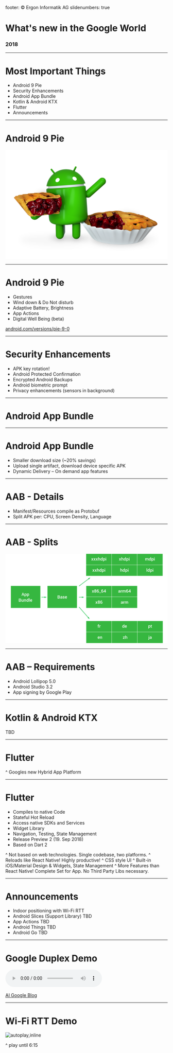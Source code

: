 footer: © Ergon Informatik AG
slidenumbers: true

# What's new in the Google World 

### 2018

---

# Most Important Things
* Android 9 Pie
* Security Enhancements
* Android App Bundle
* Kotlin & Android KTX
* Flutter
* Announcements

---

# Android 9 Pie
![](android-9-pie.png)

---

# Android 9 Pie
* Gestures
* Wind down & Do Not disturb
* Adaptive Battery, Brightness
* App Actions
* Digital Well Being (beta)

[android.com/versions/pie-9-0](https://www.android.com/versions/pie-9-0/)

---

# Security Enhancements

* APK key rotation!
* Android Protected Confirmation
* Encrypted Android Backups
* Android biometric prompt
* Privacy enhancements (sensors in background)

---

# Android App Bundle

---

# Android App Bundle
* Smaller download size (~20% savings)
* Upload single artifact, download device specific APK
* Dynamic Delivery – On demand app features

---

# AAB - Details
* Manifest/Resources compile as Protobuf
* Split APK per: CPU, Screen Density, Language

---

# AAB - Splits

![inline](aab-splits.png)

---

# AAB – Requirements
* Android Lollipop 5.0
* Android Studio 3.2
* App signing by Google Play

[](https://developer.android.com/guide/app-bundle/)
[](https://developer.android.com/platform/technology/app-bundle/)
[](https://medium.com/google-developer-experts/exploring-the-android-app-bundle-ca16846fa3d7)
[](https://support.google.com/googleplay/android-developer/answer/7384423?hl=en)

---

# Kotlin & Android KTX

TBD

---

# Flutter

^ Googles new Hybrid App Platform

---

# Flutter

* Compiles to native Code
* Stateful Hot Reload
* Access native SDKs and Services
* Widget Library
* Navigation, Testing, State Management
* Release Preview 2 (19. Sep 2018)
* Based on Dart 2

[](https://www.youtube.com/watch?v=fq4N0hgOWzU&vl=en)
[](https://medium.com/dartlang/dart-2-stable-and-the-dart-web-platform-3775d5f8eac7)
[](https://flutter.io/widgets/)


^ Not based on web technologies. Single codebase, two platforms.
^ Reloads like React Native! Highly productive!
^ CSS style UI
^ Built-in iOS/Material Design & Widgets, State Management
^ More Features than React Native! Complete Set for App. No Third Party Libs necessary.

---

# Announcements

* Indoor positioning with Wi-Fi RTT
* Android Slices (Support Library)
	TBD
* App Actions
	TBD
* Android Things
	TBD
* Android Go
	TBD

---

# Google Duplex Demo

![](google-duplex-hair-salon.mp3)

[AI Google Blog](https://ai.googleblog.com/2018/05/duplex-ai-system-for-natural-conversation.html)
	
---

# Wi-Fi RTT Demo

![autoplay,inline](https://youtu.be/vywGgSrGODU?list=PLWz5rJ2EKKc9Gq6FEnSXClhYkWAStbwlC&t=340)

^ play until 6:15